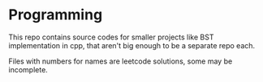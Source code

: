# Programming
This repo contains source codes for smaller projects like BST implementation in cpp, that aren't big enough to be a separate repo each.

Files with numbers for names are leetcode solutions, some may be incomplete.
